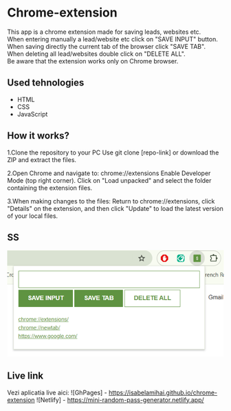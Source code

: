 # Chrome-extension

This app is a chrome extension made for saving leads, websites etc.
<br/>
When entering manually a lead/website etc click on "SAVE INPUT" button. <br/>
When saving directly the current tab of the browser click "SAVE TAB".  <br/>
When deleting all lead/websites double click on "DELETE ALL". <br/>
Be aware that the extension works only on Chrome browser. <br/>

## Used tehnologies

- HTML
- CSS
- JavaScript

## How it works?

1.Clone the repository to your PC
Use git clone [repo-link] or download the ZIP and extract the files.

2.Open Chrome and navigate to: chrome://extensions
Enable Developer Mode (top right corner).
Click on "Load unpacked" and select the folder containing the extension files.

3.When making changes to the files:
Return to chrome://extensions, click "Details" on the extension, and then click "Update" to load the latest version of your local files.

## SS

![SS with the app](chrome-extension.png)

## Live link

Vezi aplicatia live aici:
![GhPages] - https://isabelamihai.github.io/chrome-extension
![Netlify] - https://mini-random-pass-generator.netlify.app/
